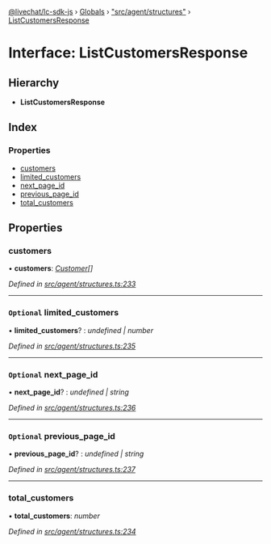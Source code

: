 [@livechat/lc-sdk-js](../README.md) › [Globals](../globals.md) › ["src/agent/structures"](../modules/_src_agent_structures_.md) › [ListCustomersResponse](_src_agent_structures_.listcustomersresponse.md)

# Interface: ListCustomersResponse

## Hierarchy

* **ListCustomersResponse**

## Index

### Properties

* [customers](_src_agent_structures_.listcustomersresponse.md#customers)
* [limited_customers](_src_agent_structures_.listcustomersresponse.md#optional-limited_customers)
* [next_page_id](_src_agent_structures_.listcustomersresponse.md#optional-next_page_id)
* [previous_page_id](_src_agent_structures_.listcustomersresponse.md#optional-previous_page_id)
* [total_customers](_src_agent_structures_.listcustomersresponse.md#total_customers)

## Properties

###  customers

• **customers**: *[Customer](_src_objects_index_.customer.md)[]*

*Defined in [src/agent/structures.ts:233](https://github.com/livechat/lc-sdk-js/blob/21d7a55/src/agent/structures.ts#L233)*

___

### `Optional` limited_customers

• **limited_customers**? : *undefined | number*

*Defined in [src/agent/structures.ts:235](https://github.com/livechat/lc-sdk-js/blob/21d7a55/src/agent/structures.ts#L235)*

___

### `Optional` next_page_id

• **next_page_id**? : *undefined | string*

*Defined in [src/agent/structures.ts:236](https://github.com/livechat/lc-sdk-js/blob/21d7a55/src/agent/structures.ts#L236)*

___

### `Optional` previous_page_id

• **previous_page_id**? : *undefined | string*

*Defined in [src/agent/structures.ts:237](https://github.com/livechat/lc-sdk-js/blob/21d7a55/src/agent/structures.ts#L237)*

___

###  total_customers

• **total_customers**: *number*

*Defined in [src/agent/structures.ts:234](https://github.com/livechat/lc-sdk-js/blob/21d7a55/src/agent/structures.ts#L234)*
